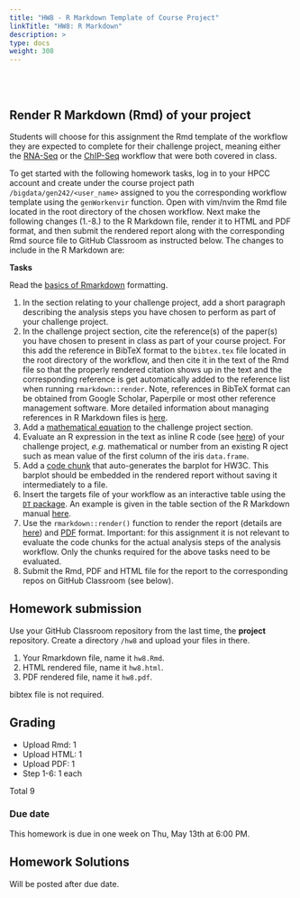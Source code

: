 ```yaml
---
title: "HW8 - R Markdown Template of Course Project"
linkTitle: "HW8: R Markdown"
description: >
type: docs
weight: 308
---
```


<br></br>

## Render R Markdown (Rmd) of your project

Students will choose for this assignment the Rmd template of the workflow they
are expected to complete for their challenge project, meaning either the
[RNA-Seq](https://girke.bioinformatics.ucr.edu/GEN242/tutorials/sprnaseq/sprnaseq/) or the 
[ChIP-Seq](https://girke.bioinformatics.ucr.edu/GEN242/tutorials/sprnaseq/sprnaseq/) workflow 
that were both covered in class.

To get started with the following homework tasks, log in to your HPCC account and create under the course project path `/bigdata/gen242/<user_name>` assigned 
to you the corresponding workflow template using the `genWorkenvir` function. Open with vim/nvim the Rmd file located in the root directory of the chosen workflow. Next make the
following changes (1.-8.) to the R Markdown file, render it to HTML and PDF format, and then submit the rendered report along with the corresponding Rmd source file to GitHub
Classroom as instructed below. The changes to include in the R Markdown are:
    
__Tasks__

Read the [basics of Rmarkdown](https://rmarkdown.rstudio.com/authoring_basics.html) formatting.

   1. In the section relating to your challenge project, add a short paragraph describing the analysis steps you have chosen to perform as part of your challenge project. 
   2. In the challenge project section, cite the reference(s) of the paper(s) you have chosen to present in class as part of your course project. For this add the
   reference in BibTeX format to the `bibtex.tex` file located in the root directory of the workflow, and then cite it in the text of the Rmd file so that the properly rendered 
   citation shows up in the text and the corresponding reference is get automatically added to the reference list when running `rmarkdown::render`. Note, references in BibTeX format can be obtained from 
   Google Scholar, Paperpile or most other reference management software. More detailed information about managing references in R Markdown files is [here](https://girke.bioinformatics.ucr.edu/GEN242/tutorials/rmarkdown/rmarkdown/#citations-and-bibliographies).
   3. Add a [mathematical equation](https://girke.bioinformatics.ucr.edu/GEN242/tutorials/rmarkdown/rmarkdown/#mathematical-equations) to the challenge project section.
   4. Evaluate an R expression in the text as inline R code (see [here](https://girke.bioinformatics.ucr.edu/GEN242/tutorials/rmarkdown/rmarkdown/#inline-r-code)) of your challenge project, _e.g._ mathematical or number from an existing R oject such as mean value of the first column of 
      the iris `data.frame`. 
   5. Add a [code chunk](https://girke.bioinformatics.ucr.edu/GEN242/tutorials/rmarkdown/rmarkdown/#r-code-chunks) that auto-generates the barplot for HW3C. This barplot should be embedded in the
      rendered report without saving it intermediately to a file.
   7. Insert the targets file of your workflow as an interactive table using the [`DT` package](https://rstudio.github.io/DT/). An example is given in the table section of the R Markdown manual [here](https://girke.bioinformatics.ucr.edu/GEN242/manuals/rbasics/sample/#tables). 
   8. Use the `rmarkdown::render()` function to render the report (details are [here](https://girke.bioinformatics.ucr.edu/GEN242/tutorials/rmarkdown/rmarkdown/#render-rmd-script)) and 
      [PDF](https://bookdown.org/yihui/rmarkdown/pdf-document.html) format. Important: for this assignment it is not relevant to evaluate the 
      code chunks for the actual analysis steps of the analysis workflow. Only the chunks required for the above tasks need to be evaluated.
   8. Submit the Rmd, PDF and HTML file for the report to the corresponding repos on GitHub Classroom (see below).
   
## Homework submission

Use your GitHub Classroom repository from the last time, the **project** repository. Create a directory `/hw8` and upload your files in there.
1. Your Rmarkdown file, name it `hw8.Rmd`.
2. HTML rendered file, name it `hw8.html`.
3. PDF rendered file, name it `hw8.pdf`.

bibtex file is not required. 

## Grading
- Upload Rmd: 1
- Upload HTML: 1
- Upload PDF: 1
- Step 1-6: 1 each

Total 9 

### Due date

This homework is due in one week on Thu, May 13th at 6:00 PM.

## Homework Solutions

Will be posted after due date.


